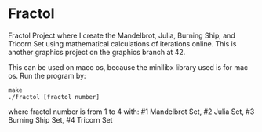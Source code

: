 # Fractol
Fractol Project where I create the Mandelbrot, Julia, Burning Ship, and Tricorn Set using mathematical calculations of iterations online. This is another graphics project on the graphics branch at 42. 

This can be used on maco os, because the minilibx library used is for mac os. Run the program by:

```
make
./fractol [fractol number]
```
where fractol number is from 1 to 4 with:
#1 Mandelbrot Set,
#2 Julia Set,
#3 Burning Ship Set,
#4 Tricorn Set
